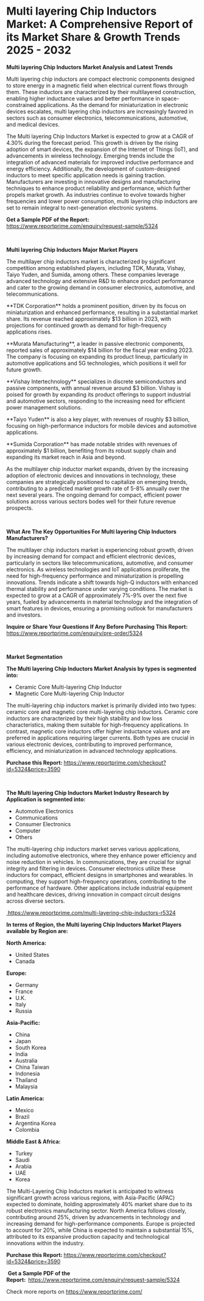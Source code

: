 <p><h1>Multi layering Chip Inductors Market: A Comprehensive Report of its Market Share & Growth Trends 2025 - 2032</h1></p><p><strong>Multi layering Chip Inductors Market Analysis and Latest Trends</strong></p>
<p><p>Multi layering chip inductors are compact electronic components designed to store energy in a magnetic field when electrical current flows through them. These inductors are characterized by their multilayered construction, enabling higher inductance values and better performance in space-constrained applications. As the demand for miniaturization in electronic devices escalates, multi layering chip inductors are increasingly favored in sectors such as consumer electronics, telecommunications, automotive, and medical devices.</p><p>The Multi layering Chip Inductors Market is expected to grow at a CAGR of 4.30% during the forecast period. This growth is driven by the rising adoption of smart devices, the expansion of the Internet of Things (IoT), and advancements in wireless technology. Emerging trends include the integration of advanced materials for improved inductive performance and energy efficiency. Additionally, the development of custom-designed inductors to meet specific application needs is gaining traction. Manufacturers are investing in innovative designs and manufacturing techniques to enhance product reliability and performance, which further propels market growth. As industries continue to evolve towards higher frequencies and lower power consumption, multi layering chip inductors are set to remain integral to next-generation electronic systems.</p></p>
<p><strong>Get a Sample PDF of the Report:&nbsp;</strong> <a href="https://www.reportprime.com/enquiry/request-sample/5324?utm_campaign=3512&utm_medium=2&utm_source=Github&utm_content=ia&utm_term=19032025&utm_id=multi-layering-chip-inductors">https://www.reportprime.com/enquiry/request-sample/5324</a></p>
<p>&nbsp;</p>
<p><strong>Multi layering Chip Inductors Major Market Players</strong></p>
<p><p>The multilayer chip inductors market is characterized by significant competition among established players, including TDK, Murata, Vishay, Taiyo Yuden, and Sumida, among others. These companies leverage advanced technology and extensive R&D to enhance product performance and cater to the growing demand in consumer electronics, automotive, and telecommunications.</p><p>**TDK Corporation** holds a prominent position, driven by its focus on miniaturization and enhanced performance, resulting in a substantial market share. Its revenue reached approximately $13 billion in 2023, with projections for continued growth as demand for high-frequency applications rises.</p><p>**Murata Manufacturing**, a leader in passive electronic components, reported sales of approximately $14 billion for the fiscal year ending 2023. The company is focusing on expanding its product lineup, particularly in automotive applications and 5G technologies, which positions it well for future growth.</p><p>**Vishay Intertechnology** specializes in discrete semiconductors and passive components, with annual revenue around $3 billion. Vishay is poised for growth by expanding its product offerings to support industrial and automotive sectors, responding to the increasing need for efficient power management solutions.</p><p>**Taiyo Yuden** is also a key player, with revenues of roughly $3 billion, focusing on high-performance inductors for mobile devices and automotive applications.</p><p>**Sumida Corporation** has made notable strides with revenues of approximately $1 billion, benefiting from its robust supply chain and expanding its market reach in Asia and beyond.</p><p>As the multilayer chip inductor market expands, driven by the increasing adoption of electronic devices and innovations in technology, these companies are strategically positioned to capitalize on emerging trends, contributing to a predicted market growth rate of 5-8% annually over the next several years. The ongoing demand for compact, efficient power solutions across various sectors bodes well for their future revenue prospects.</p></p>
<p>&nbsp;</p>
<p><strong>What Are The Key Opportunities For Multi layering Chip Inductors Manufacturers?</strong></p>
<p><p>The multilayer chip inductors market is experiencing robust growth, driven by increasing demand for compact and efficient electronic devices, particularly in sectors like telecommunications, automotive, and consumer electronics. As wireless technologies and IoT applications proliferate, the need for high-frequency performance and miniaturization is propelling innovations. Trends indicate a shift towards high-Q inductors with enhanced thermal stability and performance under varying conditions. The market is expected to grow at a CAGR of approximately 7%-9% over the next five years, fueled by advancements in material technology and the integration of smart features in devices, ensuring a promising outlook for manufacturers and investors.</p></p>
<p><strong>Inquire or Share Your Questions If Any Before Purchasing This Report:</strong> <a href="https://www.reportprime.com/enquiry/pre-order/5324?utm_campaign=3512&utm_medium=2&utm_source=Github&utm_content=ia&utm_term=19032025&utm_id=multi-layering-chip-inductors">https://www.reportprime.com/enquiry/pre-order/5324</a></p>
<p>&nbsp;</p>
<p><strong>Market Segmentation</strong></p>
<p><strong>The Multi layering Chip Inductors Market Analysis by types is segmented into:</strong></p>
<p><ul><li>Ceramic Core Multi-layering Chip Inductor</li><li>Magnetic Core Multi-layering Chip Inductor</li></ul></p>
<p><p>The multi-layering chip inductors market is primarily divided into two types: ceramic core and magnetic core multi-layering chip inductors. Ceramic core inductors are characterized by their high stability and low loss characteristics, making them suitable for high-frequency applications. In contrast, magnetic core inductors offer higher inductance values and are preferred in applications requiring larger currents. Both types are crucial in various electronic devices, contributing to improved performance, efficiency, and miniaturization in advanced technology applications.</p></p>
<p><strong>Purchase this Report:&nbsp;</strong><a href="https://www.reportprime.com/checkout?id=5324&price=3590&utm_campaign=3512&utm_medium=2&utm_source=Github&utm_content=ia&utm_term=19032025&utm_id=multi-layering-chip-inductors">https://www.reportprime.com/checkout?id=5324&price=3590</a></p>
<p>&nbsp;</p>
<p><strong>The Multi layering Chip Inductors Market Industry Research by Application is segmented into:</strong></p>
<p><ul><li>Automotive Electronics</li><li>Communications</li><li>Consumer Electronics</li><li>Computer</li><li>Others</li></ul></p>
<p><p>The multi-layering chip inductors market serves various applications, including automotive electronics, where they enhance power efficiency and noise reduction in vehicles. In communications, they are crucial for signal integrity and filtering in devices. Consumer electronics utilize these inductors for compact, efficient designs in smartphones and wearables. In computing, they support high-frequency operations, contributing to the performance of hardware. Other applications include industrial equipment and healthcare devices, driving innovation in compact circuit designs across diverse sectors.</p></p>
<p><a href="https://www.reportprime.com/multi-layering-chip-inductors-r5324?utm_campaign=3512&utm_medium=2&utm_source=Github&utm_content=ia&utm_term=19032025&utm_id=multi-layering-chip-inductors">&nbsp;https://www.reportprime.com/multi-layering-chip-inductors-r5324</a></p>
<p><strong>In terms of Region, the Multi layering Chip Inductors Market Players available by Region are:</strong></p>
<p>
    <p> <strong> North America: </strong>
        <ul>
            <li>United States</li>
            <li>Canada</li>
        </ul>
        </p> 
    <p> <strong> Europe: </strong>
        <ul>
            <li>Germany</li>
            <li>France</li>
            <li>U.K.</li>
            <li>Italy</li>
            <li>Russia</li>
        </ul>
        </p> 
    <p> <strong> Asia-Pacific: </strong>
        <ul>
            <li>China</li>
            <li>Japan</li>
            <li>South Korea</li>
            <li>India</li>
            <li>Australia</li>
            <li>China Taiwan</li>
            <li>Indonesia</li>
            <li>Thailand</li>
            <li>Malaysia</li>
        </ul>
        </p> 
    <p> <strong> Latin America: </strong>
        <ul>
            <li>Mexico</li>
            <li>Brazil</li>
            <li>Argentina Korea</li>
            <li>Colombia</li>
        </ul>
        </p> 
    <p> <strong> Middle East & Africa: </strong>
        <ul>
            <li>Turkey</li>
            <li>Saudi</li>
            <li>Arabia</li>
            <li>UAE</li>
            <li>Korea</li>
        </ul>
    </p>
    </p>
<p><p>The Multi-Layering Chip Inductors market is anticipated to witness significant growth across various regions, with Asia-Pacific (APAC) expected to dominate, holding approximately 40% market share due to its robust electronics manufacturing sector. North America follows closely, contributing around 25%, driven by advancements in technology and increasing demand for high-performance components. Europe is projected to account for 20%, while China is expected to maintain a substantial 15%, attributed to its expansive production capacity and technological innovations within the industry.</p></p>
<p><strong>Purchase this Report: </strong><a href="https://www.reportprime.com/checkout?id=5324&price=3590&utm_campaign=3512&utm_medium=2&utm_source=Github&utm_content=ia&utm_term=19032025&utm_id=multi-layering-chip-inductors">https://www.reportprime.com/checkout?id=5324&price=3590</a></p>
<p>&nbsp;<strong>Get a Sample PDF of the Report:&nbsp;&nbsp;</strong><a href="https://www.reportprime.com/enquiry/request-sample/5324?utm_campaign=3512&utm_medium=2&utm_source=Github&utm_content=ia&utm_term=19032025&utm_id=multi-layering-chip-inductors">https://www.reportprime.com/enquiry/request-sample/5324</a></p>
<p><strong></strong></p>
<p>Check more reports on <a href="https://www.reportprime.com/?utm_campaign=3512&utm_medium=2&utm_source=Github&utm_content=ia&utm_term=19032025&utm_id=multi-layering-chip-inductors">https://www.reportprime.com/</a></p>